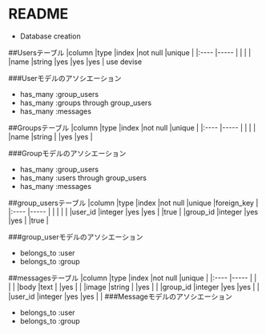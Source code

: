 # README

* Database creation

##Usersテーブル
|column               |type    |index         |not null         |unique   |
|:----                |-----   |              |                 |         |
|name                 |string  |yes           |yes              |yes      |
use devise

###Userモデルのアソシエーション
+ has_many   :group_users
+ has_many   :groups through group_users
+ has_many   :messages


##Groupsテーブル
|column               |type    |index         |not null         |unique   |
|:----                |-----   |              |                 |         |
|name                 |string  |              |yes              |yes      |


###Groupモデルのアソシエーション
+ has_many   :group_users
+ has_many   :users through group_users
+ has_many   :messages


##group_usersテーブル
|column               |type    |index         |not null         |unique   |foreign_key    |
|:----                |-----   |              |                 |         |         |
|user_id              |integer |yes           |yes              |         |true     |
|group_id             |integer |yes           |yes              |         |true     |

###group_userモデルのアソシエーション
+ belongs_to :user
+ belongs_to :group


##messagesテーブル
|column               |type    |index         |not null         |unique   |
|:----                |-----   |              |                 |         |
|body                 |text    |              |yes              |         |
|image                |string  |              |yes              |         |
|group_id             |integer |yes           |yes              |         |
|user_id              |integer |yes           |yes              |         |
###Messageモデルのアソシエーション
+ belongs_to :user
+ belongs_to :group
